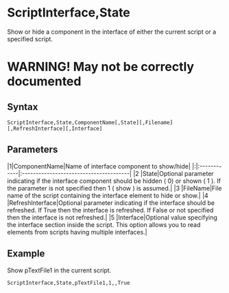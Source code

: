 # ScriptInterface,State #

Show or hide a component in the interface of either the current script or a specified script.

# WARNING!  May not be correctly documented #

## Syntax ##
```
ScriptInterface,State,ComponentName[,State][,Filename][,RefreshInterface][,Interface]
```
## Parameters ##
|1|ComponentName|Name of interface component to show/hide|
|:|:------------|:---------------------------------------|
|2 |State|Optional parameter indicating if the interface component should be hidden ( 0) or shown ( 1 ). If the parameter is not specified then 1 ( show ) is assumed.|
|3 |FileName|File name of the script containing the interface element to hide or show.|
|4 |RefreshInterface|Optional parameter indicating if the interface should be refreshed. If True then the interface is refreshed. If False or not specified then the interface is not refreshed.|
|5 |Interface|Optional value specifying the interface section inside the script. This option allows you to read elements from scripts having multiple interfaces.|

## Example ##
Show pTextFile1 in the current script.
```
ScriptInterface,State,pTextFile1,1,,True
```